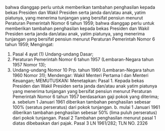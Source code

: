  bahwa dianggap perlu untuk memberikan tambahan penghasilan kepada bekas Presiden dan Wakil Presiden serta janda dan/atau anak, yatim piatunya, yang menerima tunjangan yang bersifat pensiun menurut Peraturan Pemerintah Nomor 6 tahun 1959; bahwa dianggap perlu untuk memberikan tambahan penghasilan kepada bekas Presiden dan Wakil Presiden serta janda dan/atau anak, yatim piatunya, yang menerima tunjangan yang bersifat pensiun menurut Peraturan Pemerintah Nomor 6 tahun 1959;
Mengingat:

1. Pasal 4 ayat (1) Undang-undang Dasar;
2. Peraturan Pemerintah Nomor 6 tahun 1957 (Lembaran-Negara tahun 1957 Nomor 13);
3. Undang-undang Nomor 10 Prp. tahun 1960 (Lembaran-Negara tahun 1960 Nomor 31); Mendengar: Wakil Menteri Pertama I dan Menteri Keuangan;
MEMUTUSKAN:
 Menetapkan: Pasal 1. Kepada bekas Presiden dan Wakil Presiden serta janda dan/atau anak yatim piatunya yang menerima tunjangan yang bersifat pensiun menurut Peraturan Pemerintah Nomor 6 tahun 1957 berdasarkan gaji pokok yang diterima;
a. sebelum 1 Januari 1961 diberikan tambahan penghasilan sebesar 100% (seratus perseratus) dari pokok tunjangan. b. mulai 1 Januari 1961 diberikan tambahan penghasilan sebesar 50% (lima puluh perseratus) dari pokok tunjangan. Pasal 2 Tambahan penghasilan menurut pasal 1 diatas dibebaskan dari pajak. Pasal 3 LN 1961/282; TLN NO. 2326
